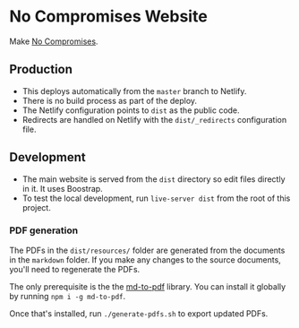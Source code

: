 # No Compromises Website

Make [No Compromises](https://nocompromises.io).

## Production

- This deploys automatically from the `master` branch to Netlify.
- There is no build process as part of the deploy.
- The Netlify configuration points to `dist` as the public code.
- Redirects are handled on Netlify with the `dist/_redirects` configuration file.

## Development

- The main website is served from the `dist` directory so edit files directly in it. It uses Boostrap.
- To test the local development, run `live-server dist` from the root of this project.

### PDF generation

The PDFs in the `dist/resources/` folder are generated from the documents in the `markdown` folder. If you make any changes to the source documents, you'll need to regenerate the PDFs.

The only prerequisite is the the [md-to-pdf](https://github.com/simonhaenisch/md-to-pdf#readme) library. You can install it globally by running `npm i -g md-to-pdf`.

Once that's installed, run `./generate-pdfs.sh` to export updated PDFs.
